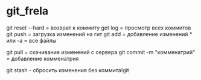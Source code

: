 # git_frela

git reset --hard <commit> = возврат к коммиту
get log = просмотр всех коммитов
git push = загрузка изменений на гит
git add = добавление изменений
	* или -a = все файлы

git pull = скачивание изменений с сервера
git commit -m "комменатрий" = добавление комменатрия

git stash - сбросить изменения без коммита!git